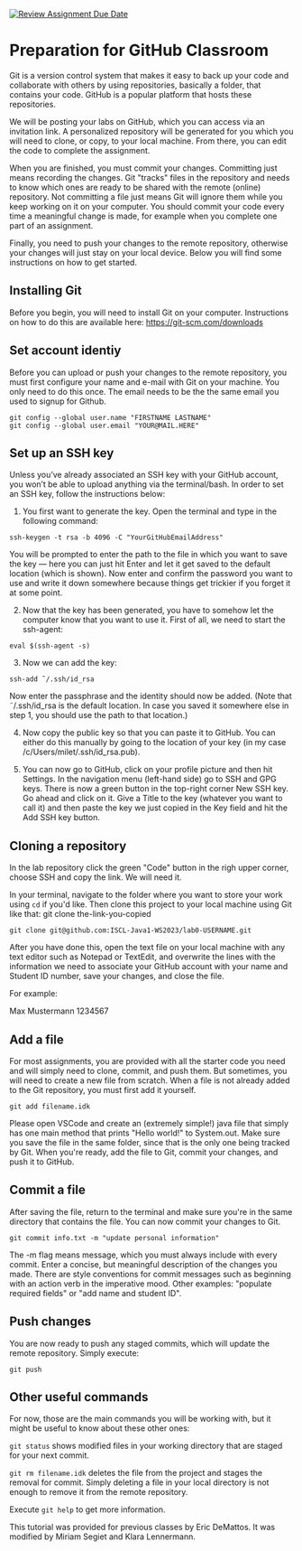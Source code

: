 [![Review Assignment Due Date](https://classroom.github.com/assets/deadline-readme-button-24ddc0f5d75046c5622901739e7c5dd533143b0c8e959d652212380cedb1ea36.svg)](https://classroom.github.com/a/zu81dXTe)
# Preparation for GitHub Classroom

Git is a version control system that makes it easy to back up your code and collaborate with others by using repositories, basically a folder, that contains your code. GitHub is a popular platform that hosts these repositories.

We will be posting your labs on GitHub, which you can access via an invitation link. A personalized repository will be generated for you which you will need to clone, or copy, to your local machine. From there, you can edit the code to complete the assignment.

When you are finished, you must commit your changes. Committing just means recording the changes. Git "tracks" files in the repository and needs to know which ones are ready to be shared with the remote (online) repository. Not committing a file just means Git will ignore them while you keep working on it on your computer. You should commit your code every time a meaningful change is made, for example when you complete one part of an assignment.

Finally, you need to push your changes to the remote repository, otherwise your changes will just stay on your local device. Below you will find some instructions on how to get started.

## Installing Git

Before you begin, you will need to install Git on your computer. Instructions on how to do this are available here: https://git-scm.com/downloads

## Set account identiy

Before you can upload or push your changes to the remote repository, you must first configure your name and e-mail with Git on your machine. You only need to do this once.
The email needs to be the the same email you used to signup for Github.

~~~
git config --global user.name "FIRSTNAME LASTNAME" 
git config --global user.email "YOUR@MAIL.HERE"
~~~

## Set up an SSH key

Unless you’ve already associated an SSH key with your GitHub account, you won’t be able to upload anything via the
terminal/bash. In order to set an SSH key, follow the instructions below:

1. You first want to generate the key. Open the terminal and type in the following command: 

~~~
ssh-keygen -t rsa -b 4096 -C "YourGitHubEmailAddress"
~~~

You will be prompted to enter the path to the file in which you want to save the key — here you can just
hit Enter and let it get saved to the default location (which is shown). Now enter and confirm the password you want to use and
write it down somewhere because things get trickier if you forget it at some point.

2. Now that the key has been generated, you have to somehow let the computer know that you want to use it. First of all, we need to
start the ssh-agent:

~~~
eval $(ssh-agent -s)
~~~

3. Now we can add the key:
 
~~~
ssh-add ˜/.ssh/id_rsa
~~~

Now enter the passphrase and the identity should now be added. (Note that
˜/.ssh/id_rsa is the default location. In case you saved it somewhere else in step 1, you should use the path to that location.)

4. Now copy the public key so that you can paste it to GitHub. You can either do this manually by going to the location of your key (in
my case /c/Users/milet/.ssh/id_rsa.pub).

5. You can now go to GitHub, click on your profile picture and then hit Settings. In the navigation menu (left-hand side) go to SSH
and GPG keys. There is now a green button in the top-right corner New SSH key. Go ahead and click on it. Give a Title to the key
(whatever you want to call it) and then paste the key we just copied in the Key field and hit the Add SSH key button.

## Cloning a repository

In the lab repository click the green "Code" button in the righ upper corner, choose SSH and copy the link. We will need it.

In your terminal, navigate to the folder where you want to store your work using `cd` if you'd like. Then clone this project to your local machine using Git like that: git clone the-link-you-copied

~~~
git clone git@github.com:ISCL-Java1-WS2023/lab0-USERNAME.git
~~~

After you have done this, open the text file on your local machine with any text editor such as Notepad or TextEdit, and overwrite the lines with the information we need to associate your GitHub account with your name and Student ID number, save your changes, and close the file.

For example:

Max Mustermann
1234567

## Add a file

For most assignments, you are provided with all the starter code you need and will simply need to clone, commit, and push them. But sometimes, you will need to create a new file from scratch. When a file is not already added to the Git repository, you must first add it yourself.

~~~
git add filename.idk
~~~

Please open VSCode and create an (extremely simple!) java file that simply has one main method that prints "Hello world!" to System.out. Make sure you save the file in the same folder, since that is the only one being tracked by Git. When you're ready, add the file to Git, commit your changes, and push it to GitHub.

## Commit a file

After saving the file, return to the terminal and make sure you're in the same directory that contains the file. You can now commit your changes to Git.

~~~
git commit info.txt -m "update personal information"
~~~

The -m flag means message, which you must always include with every commit. Enter a concise, but meaningful description of the changes you made. There are style conventions for commit messages such as beginning with an action verb in the imperative mood. Other examples: "populate required fields" or "add name and student ID".

## Push changes

You are now ready to push any staged commits, which will update the remote repository. Simply execute:

~~~
git push
~~~

## Other useful commands

For now, those are the main commands you will be working with, but it might be useful to know about these other ones:

`git status` shows modified files in your working directory that are staged for your next commit.

`git rm filename.idk` deletes the file from the project and stages the removal for commit. Simply deleting a file in your local directory is not enough to remove it from the remote repository.

Execute `git help` to get more information.

This tutorial was provided for previous classes by Eric DeMattos.
It was modified by Miriam Segiet and Klara Lennermann.
